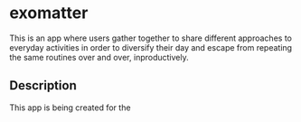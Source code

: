 # exomatter

This is an app where users gather together to share different approaches to everyday activities in order to diversify their day and escape from repeating the same routines over and over, inproductively.

## Description

This app is being created for the 
